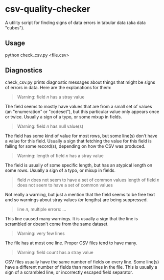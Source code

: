 # csv-quality-checker

A utility script for finding signs of data errors in tabular data (aka
data "cubes").

## Usage

python check_csv.py &lt;file.csv&gt;

## Diagnostics

check_csv.py prints diagnostic messages about things that might be signs
of errors in data.  Here are the explanations for them:

> Warning: field _n_ has a stray value

The field seems to mostly have values that are from a small set of
values (an "enumeration" or "codeset"), but this particular value only
appears once or twice.  Usually a sign of a typo, or some mixup in
fields.

> Warning: field _n_ has null value(s)

The field has some kind of value for most rows, but some line(s) don't
have a value for this field.  Usually a sign that fetching the value for
this field is failing for some record(s), depending on how the CSV was
produced.

> Warning: length of field _n_ has a stray value

The field is usually of some specific length, but has an atypical length
on some rows.  Usually a sign of a typo, or mixup in fields.

> field _n_ does not seem to have a set of common values
> length of field _n_ does not seem to have a set of common values

Not really a warning, but just a mention that the field seems to be free
text and so warnings about stray values (or lengths) are being
suppressed.

> line _n_, multiple errors: ...

This line caused many warnings.  It is usually a sign that the line is
scrambled or doesn't come from the same dataset.

> Warning: very few lines

The file has at most one line.  Proper CSV files tend to have many.

> Warning: field count has a stray value

CSV files usually have the same number of fields on every line.  Some
line(s) have a different number of fields than most lines in the file.
This is usually a sign of a scrambled line, or incorrectly escaped field
separator.

